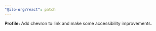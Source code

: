 ```yaml
---
"@ilo-org/react": patch
---
```


**Profile:** Add chevron to link and make some accessibility improvements.
